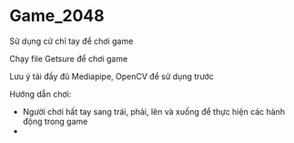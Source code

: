 # Game_2048
Sử dụng cử chỉ tay để chơi game

Chạy file Getsure để chơi game

Lưu ý tải đầy đủ Mediapipe, OpenCV để sử dụng trước

Hướng dẫn chơi:
- Người chơi hất tay sang trái, phải, lên và xuống để thực hiện các hành động trong game
- 
